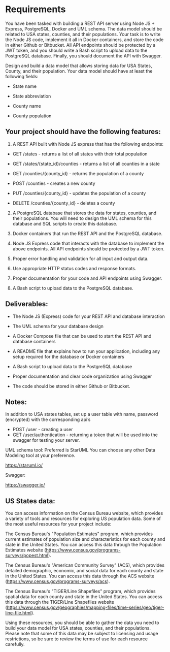 # Requirements

You have been tasked with building a REST API server using Node JS + Express, PostgreSQL, Docker and UML schema. The data model should be related to USA states, counties, and their populations. Your task is to write the Node JS code, implement it all in Docker containers, and store the code in either Github or Bitbucket. All API endpoints should be protected by a JWT token, and you should write a Bash script to upload data to the PostgreSQL database. Finally, you should document the API with Swagger.

Design and build a data model that allows storing data for USA States, County, and their population. Your data model should have at least the following fields:

- State name

- State abbreviation

- County name

- County population

## Your project should have the following features:

1. A REST API built with Node JS express  that has the following endpoints:

- GET /states - returns a list of all states with their total population

- GET /states/{state_id}/counties - returns a list of all counties in a state

- GET /counties/{county_id} - returns the population of a county

- POST /counties - creates a new county

- PUT /counties/{county_id} - updates the population of a county

- DELETE /counties/{county_id} - deletes a county


2. A PostgreSQL database that stores the data for states, counties, and their populations. You will need to design the UML schema for this database and SQL scripts to create this database.

3. Docker containers that run the REST API and the PostgreSQL database.

4. Node JS Express  code that interacts with the database to implement the above endpoints. All API endpoints should be protected by a JWT token.

5. Proper error handling and validation for all input and output data.

6. Use appropriate HTTP status codes and response formats.

7. Proper documentation for your code and API endpoints using Swagger.

8. A Bash script to upload data to the PostgreSQL database.


## Deliverables:

- The Node JS (Express) code for your REST API and database interaction

- The UML schema for your database design

- A Docker Compose file that can be used to start the REST API and database containers

- A README file that explains how to run your application, including any setup required for the database or Docker containers

- A Bash script to upload data to the PostgreSQL database

- Proper documentation and clear code organization using Swagger

- The code should be stored in either Github or Bitbucket.

## Notes:

In addition to USA states tables, set up a user table with name, password (encrypted) with the corresponding api’s

- POST /user - creating a user
- GET /user/authentication - returning a token that will be used into the swagger for testing your server.

UML schema tool: Preferred is StarUML You can choose any other Data Modeling tool at your preference.

https://staruml.io/

Swagger:

https://swagger.io/

## US States data:

You can access information on the Census Bureau website, which provides a variety of tools and resources for exploring US population data. Some of the most useful resources for your project include:

The Census Bureau's "Population Estimates" program, which provides current estimates of population size and characteristics for each county and state in the United States. You can access this data through the Population Estimates website (https://www.census.gov/programs-surveys/popest.html).

The Census Bureau's "American Community Survey" (ACS), which provides detailed demographic, economic, and social data for each county and state in the United States. You can access this data through the ACS website (https://www.census.gov/programs-surveys/acs).

The Census Bureau's "TIGER/Line Shapefiles" program, which provides spatial data for each county and state in the United States. You can access this data through the TIGER/Line Shapefiles website (https://www.census.gov/geographies/mapping-files/time-series/geo/tiger-line-file.html).

Using these resources, you should be able to gather the data you need to build your data model for USA states, counties, and their populations. Please note that some of this data may be subject to licensing and usage restrictions, so be sure to review the terms of use for each resource carefully.